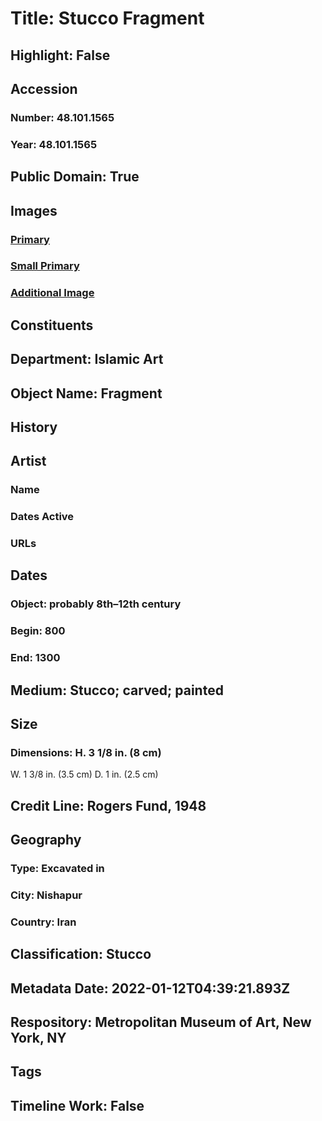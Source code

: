 # Title: Stucco Fragment
## Highlight: False
## Accession
### Number: 48.101.1565
### Year: 48.101.1565
## Public Domain: True
## Images
### [Primary](https://images.metmuseum.org/CRDImages/is/original/LC-N1263-front.jpg)
### [Small Primary](https://images.metmuseum.org/CRDImages/is/web-large/LC-N1263-front.jpg)
### [Additional Image](https://images.metmuseum.org/CRDImages/is/original/LC-N1263-back.jpg)
## Constituents
## Department: Islamic Art
## Object Name: Fragment
## History
## Artist
### Name
### Dates Active
### URLs
## Dates
### Object: probably 8th–12th century
### Begin: 800
### End: 1300
## Medium: Stucco; carved; painted
## Size
### Dimensions: H. 3 1/8 in. (8 cm)
W. 1 3/8 in. (3.5 cm)
D. 1 in. (2.5 cm)
## Credit Line: Rogers Fund, 1948
## Geography
### Type: Excavated in
### City: Nishapur
### Country: Iran
## Classification: Stucco
## Metadata Date: 2022-01-12T04:39:21.893Z
## Respository: Metropolitan Museum of Art, New York, NY
## Tags
## Timeline Work: False
